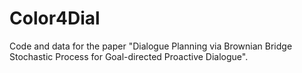 # Color4Dial
Code and data for the paper "Dialogue Planning via Brownian Bridge Stochastic Process for Goal-directed Proactive Dialogue".
